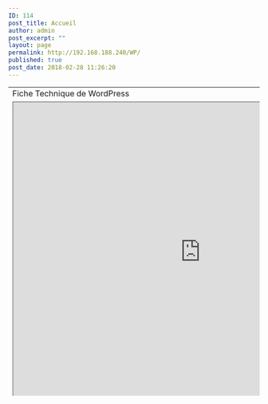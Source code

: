 ```yaml
---
ID: 114
post_title: Accueil
author: admin
post_excerpt: ""
layout: page
permalink: http://192.168.188.240/WP/
published: true
post_date: 2018-02-28 11:26:20
---
```

<table style="height: 620px;" width="669">
<tbody>
<tr>
<td>Fiche Technique de WordPress</td>
</tr>
<tr>
<td><iframe src="http://192.168.188.240/WP/wp-content/uploads/2018/02/Fiche-technique-Wordpress.pdf" width="750" height="600" align="middle"></iframe></td>
</tr>
</tbody>
</table>